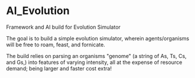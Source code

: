 # AI_Evolution
Framework and AI build for Evolution Simulator

The goal is to build a simple evolution simulator, wherein agents/organisms will be free to roam, feast, and fornicate. 

The build relies on parsing an organisms "genome" (a string of As, Ts, Cs, and Gs,) into features of varying intensity, all at the expense of resource demand; being larger and faster cost extra!
